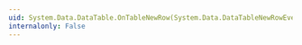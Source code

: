 ```yaml
---
uid: System.Data.DataTable.OnTableNewRow(System.Data.DataTableNewRowEventArgs)
internalonly: False
---
```

